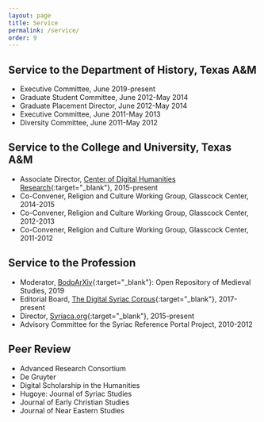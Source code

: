 ```yaml
---
layout: page
title: Service
permalink: /service/
order: 9
---
```


## Service to the Department of History, Texas A&M
 - Executive Committee, June 2019-present
 - Graduate Student Committee, June 2012-May 2014
 - Graduate Placement Director, June 2012-May 2014
 - Executive Committee, June 2011-May 2013
 - Diversity Committee, June 2011-May 2012



## Service to the College and University, Texas A&M
 - Associate Director, [Center of Digital Humanities Research](http://codhr.dh.tamu.edu/){:target="_blank"}, 2015-present
 - Co-Convener, Religion and Culture Working Group, Glasscock Center, 2014-2015
 - Co-Convener, Religion and Culture Working Group, Glasscock Center, 2012-2013
 - Co-Convener, Religion and Culture Working Group, Glasscock Center, 2011-2012



## Service to the Profession
 - Moderator, [BodoArXiv](https://bodoarxiv.org/){:target="_blank"}: Open Repository of Medieval Studies, 2019 
 - Editorial Board, [The Digital Syriac Corpus](https://syriaccorpus.org/){:target="_blank"}, 2017-present 
 - Director, [Syriaca.org](http://syriaca.org/){:target="_blank"}, 2015-present
 - Advisory Committee for the Syriac Reference Portal Project, 2010-2012
 


## Peer Review
 - Advanced Research Consortium
 - De Gruyter
 - Digital Scholarship in the Humanities
 - Hugoye: Journal of Syriac Studies
 - Journal of Early Christian Studies
 - Journal of Near Eastern Studies
 




[jekyll-organization]: https://github.com/jekyll
